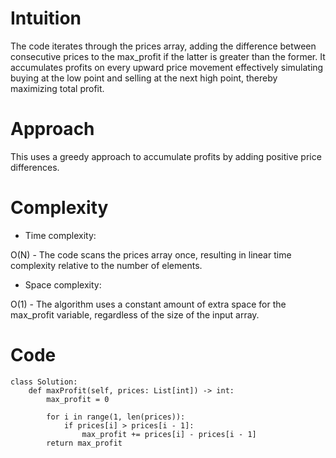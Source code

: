 # Intuition
<!-- Describe your first thoughts on how to solve this problem. -->
The code iterates through the prices array, adding the difference between consecutive prices to the max_profit if the latter is greater than the former. It accumulates profits on every upward price movement effectively simulating buying at the low point and selling at the next high point, thereby maximizing total profit.

# Approach
<!-- Describe your approach to solving the problem. -->
This uses a greedy approach to accumulate profits by adding positive price differences.

# Complexity
- Time complexity:
<!-- Add your time complexity here, e.g. $$O(n)$$ -->
O(N) - The code scans the prices array once, resulting in linear time complexity relative to the number of elements.

- Space complexity:
<!-- Add your space complexity here, e.g. $$O(n)$$ -->
O(1) - The algorithm uses a constant amount of extra space for the max_profit variable, regardless of the size of the input array.

# Code
```python3 []
class Solution:
    def maxProfit(self, prices: List[int]) -> int:
        max_profit = 0

        for i in range(1, len(prices)):
            if prices[i] > prices[i - 1]:
                max_profit += prices[i] - prices[i - 1]
        return max_profit
```

